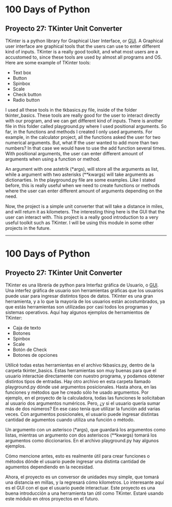 # 100 Days of Python
## Proyecto 27: TKinter Unit Converter

TKinter is a python library for Graphical User Interface, or [GUI](https://en.wikipedia.org/wiki/Graphical_user_interface). A Graphical user interface are graphical tools that the users can use to enter different kind of inputs. TKinter is a really good toolkit, and what most users are a accustomed to, since these tools are used by almost all programs and OS.
Here are some example of TKinter tools:
* Text box
* Button
* Spinbox
* Scale
* Check button
* Radio button

I used all these tools in the tkbasics.py file, inside of the folder tkinter_basics. These tools are really good for the user to interact directly with our program, and we can get different kind of inputs.
There is another file in this folder called playground.py where I used positional arguments. So far, in the functions and methods I created I only used arguments. For example, in the calculator project, all the functions asked the user for two numerical arguments. But, what If the user wanted to add more than two numbers? In that case we would have to use the add function several times. With positional arguments, the user can enter different amount of arguments when using a function or method. 

An argument with one astetrik (*args), will store all the arguments as list, while a argument with two asterisks (**kwargs) will take arguments as dictionarties.
In the playground.py file are some examples.
Like I stated before, this is really useful when we need to create functions or methods where the user can enter different amount of arguments depending on the need.

Now, the project is a simple unit converter that will take a distance in miles, and will return it as kilometers. The interesting thing here is the GUI that the user can interact with. This project is a really good introduction to a very useful toolkit such as TKinter. I will be using this module in some other projects in the future.

---------------------------------------------------------------------------------------------------------------------------------------------------------------------------------

# 100 Days of Python
## Proyecto 27: TKinter Unit Converter

TKinter es una librería de python para Interfaz gráfica de Usuario, o [GUI](https://es.wikipedia.org/wiki/Interfaz_gr%C3%A1fica_de_usuario). Una interfez gráfica de usuario son herramientas gráficas que los usuarios puede usar para ingresar distintos tipos de datos. TKinter es una gran herramienta, y a lo que la mayoría de los usuarios están acostumbrados, ya que estás herramientas son utilizadas por casi todos los programas y sistemas operativos.
Aquí hay algunos ejemplos de herramientos de TKinter:
* Caja de texto
* Botones
* Spinbox
* Scale
* Botón de Check
* Botones de opciones

Utilicé todas estas herramientas en el archivo tkbasics.py, dentro de la carpeta tkinter_basics. Estas herramientas son muy buenas para que el usuario interactúe directamente con nuestro programa, y podamos obtener distintos tipos de entradas.
Hay otro archivo en esta carpeta llamado playground.py dónde usé argumentos posicionales. Hasta ahora, en las funciones y métodos que he creado sólo he usado argumentos. Por ejemplo, en el proyecto de la calculadora, todas las funciones le solicitaban al usuario dos argumentos numéricos. Pero, ¿y si el usuario quería sumar más de dos números? En ese caso tenía que utilizar la función add varias veces. Con argumentos posicionales, el usuario puede ingresar distintas cantidad de agumentos cuando utiliza una función o método.

Un argumento con un asterisco (*args), que guardará los argumentos como listas, mientras un argumento con dos asteriscos (**kwargs) tomará los argumentos como diccionarios.
En el archivo playground.py hay algunos ejemplos.

Cómo mencione antes, esto es realmente útil para crear funciones o métodos dónde el usuario puede ingresar una distinta cantidad de agumentos dependiendo en la necesidad.

Ahora, el proyecto es un conversor de unidades muy simple, que tomará una distancia en millas, y la regresará cómo kilometros. Lo interesante aquí es el GUI con el que el usuario puede interactuar. Este proyecto es una buena introducción a una herramienta tan útil como TKinter. Estaré usando este módulo en otros proyectos en el futuro.
